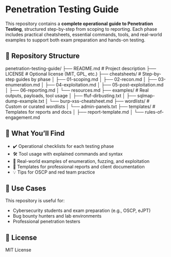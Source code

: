 # Penetration Testing Guide

This repository contains a **complete operational guide to Penetration Testing**, structured step-by-step from scoping to reporting. Each phase includes practical cheatsheets, essential commands, tools, and real-world examples to support both exam preparation and hands-on testing.

## 📁 Repository Structure

penetration-testing-guide/
├── README.md # Project description
├── LICENSE # Optional license (MIT, GPL, etc.)
├── cheatsheets/ # Step-by-step guides by phase
│ ├── 01-scoping.md
│ ├── 02-recon.md
│ ├── 03-enumeration.md
│ ├── 04-exploitation.md
│ ├── 05-post-exploitation.md
│ ├── 06-reporting.md
│ └── resources.md
├── examples/ # Real outputs, payloads, tool usage
│ ├── ffuf-dirbusting.txt
│ ├── sqlmap-dump-example.txt
│ └── burp-xss-cheatsheet.md
├── wordlists/ # Custom or curated wordlists
│ └── admin-panels.txt
├── templates/ # Templates for reports and docs
│ ├── report-template.md
│ └── rules-of-engagement.md


## 🧰 What You’ll Find

- ✔️ Operational checklists for each testing phase
- 🛠️ Tool usage with explained commands and syntax
- 🔎 Real-world examples of enumeration, fuzzing, and exploitation
- 📝 Templates for professional reports and client documentation
- 💡 Tips for OSCP and red team practice

## 🚀 Use Cases

This repository is useful for:
- Cybersecurity students and exam preparation (e.g., OSCP, eJPT)
- Bug bounty hunters and lab environments
- Professional penetration testers

## 📜 License

MIT License
